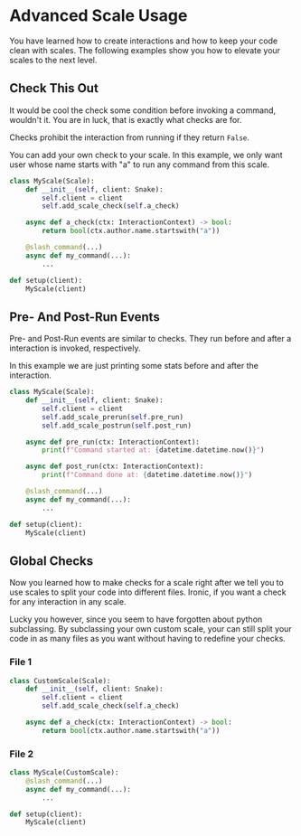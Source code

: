 # Advanced Scale Usage

You have learned how to create interactions and how to keep your code clean with scales.
The following examples show you how to elevate your scales to the next level.

## Check This Out

It would be cool the check some condition before invoking a command, wouldn't it.
You are in luck, that is exactly what checks are for.

Checks prohibit the interaction from running if they return `False`.

You can add your own check to your scale. In this example, we only want user whose name starts with "a" to run any command from this scale.
```python
class MyScale(Scale):
    def __init__(self, client: Snake):
        self.client = client
        self.add_scale_check(self.a_check)

    async def a_check(ctx: InteractionContext) -> bool:
        return bool(ctx.author.name.startswith("a"))

    @slash_command(...)
    async def my_command(...):
        ...

def setup(client):
    MyScale(client)
```

## Pre- And Post-Run Events

Pre- and Post-Run events are similar to checks. They run before and after a interaction is invoked, respectively.

In this example we are just printing some stats before and after the interaction.
```python
class MyScale(Scale):
    def __init__(self, client: Snake):
        self.client = client
        self.add_scale_prerun(self.pre_run)
        self.add_scale_postrun(self.post_run)

    async def pre_run(ctx: InteractionContext):
        print(f"Command started at: {datetime.datetime.now()}")

    async def post_run(ctx: InteractionContext):
        print(f"Command done at: {datetime.datetime.now()}")

    @slash_command(...)
    async def my_command(...):
        ...

def setup(client):
    MyScale(client)
```

## Global Checks

Now you learned how to make checks for a scale right after we tell you to use scales to split your code into different files.
Ironic, if you want a check for any interaction in any scale.

Lucky you however, since you seem to have forgotten about python subclassing.
By subclassing your own custom scale, your can still split your code in as many files as you want without having to redefine your checks.

### File 1
```python
class CustomScale(Scale):
    def __init__(self, client: Snake):
        self.client = client
        self.add_scale_check(self.a_check)

    async def a_check(ctx: InteractionContext) -> bool:
        return bool(ctx.author.name.startswith("a"))
```

### File 2
```python
class MyScale(CustomScale):
    @slash_command(...)
    async def my_command(...):
        ...

def setup(client):
    MyScale(client)
```
